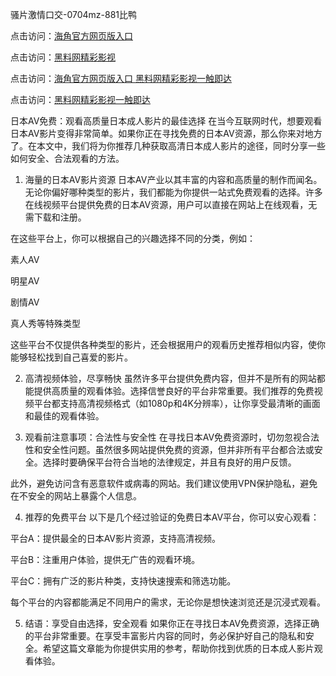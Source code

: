 

骚片激情口交-0704mz-881比鸭



点击访问：<a href="https://bered.pages.dev/">海角官方网页版入口</a>

点击访问：<a href="https://rtj-3zo.pages.dev/">黑料网精彩影视</a>

点击访问：<a href="https://gsd-agv.pages.dev/">海角官方网页版入口 黑料网精彩影视一触即达</a>

点击访问：<a href="https://gda-c7m.pages.dev/">黑料网精彩影视一触即达</a>


日本AV免费：观看高质量日本成人影片的最佳选择
在当今互联网时代，想要观看日本AV影片变得非常简单。如果你正在寻找免费的日本AV资源，那么你来对地方了。在本文中，我们将为你推荐几种获取高清日本成人影片的途径，同时分享一些如何安全、合法观看的方法。

1. 海量的日本AV影片资源
日本AV产业以其丰富的内容和高质量的制作而闻名。无论你偏好哪种类型的影片，我们都能为你提供一站式免费观看的选择。许多在线视频平台提供免费的日本AV资源，用户可以直接在网站上在线观看，无需下载和注册。

在这些平台上，你可以根据自己的兴趣选择不同的分类，例如：

素人AV

明星AV

剧情AV

真人秀等特殊类型

这些平台不仅提供各种类型的影片，还会根据用户的观看历史推荐相似内容，使你能够轻松找到自己喜爱的影片。

2. 高清视频体验，尽享畅快
虽然许多平台提供免费内容，但并不是所有的网站都能提供高质量的观看体验。选择信誉良好的平台非常重要。我们推荐的免费视频平台都支持高清视频格式（如1080p和4K分辨率），让你享受最清晰的画面和最佳的观看体验。

3. 观看前注意事项：合法性与安全性
在寻找日本AV免费资源时，切勿忽视合法性和安全性问题。虽然很多网站提供免费的资源，但并非所有平台都合法或安全。选择时要确保平台符合当地的法律规定，并且有良好的用户反馈。

此外，避免访问含有恶意软件或病毒的网站。我们建议使用VPN保护隐私，避免在不安全的网站上暴露个人信息。

4. 推荐的免费平台
以下是几个经过验证的免费日本AV平台，你可以安心观看：

平台A：提供最全的日本AV影片资源，支持高清视频。

平台B：注重用户体验，提供无广告的观看环境。

平台C：拥有广泛的影片种类，支持快速搜索和筛选功能。

每个平台的内容都能满足不同用户的需求，无论你是想快速浏览还是沉浸式观看。

5. 结语：享受自由选择，安全观看
如果你正在寻找日本AV免费资源，选择正确的平台非常重要。在享受丰富影片内容的同时，务必保护好自己的隐私和安全。希望这篇文章能为你提供实用的参考，帮助你找到优质的日本成人影片观看体验。







<span style="display:none;">[Canonical link]( https://github.com/cake20250704/cake20250704 ）</span>
